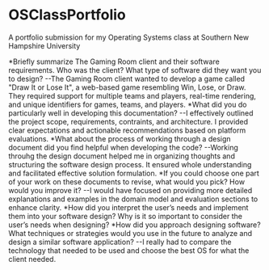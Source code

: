 # OSClassPortfolio
A portfolio submission for my Operating Systems class at Southern New Hampshire University

*Briefly summarize The Gaming Room client and their software requirements. Who was the client? What type of software did they want you to design?
--The Gaming Room client wanted to develop a game called "Draw It or Lose It", a web-based game resembling Win, Lose, or Draw. They required support for multiple teams and players, real-time rendering, and unique identifiers for games, teams, and players.
*What did you do particularly well in developing this documentation?
--I effectively outlined the project scope, requirements, contraints, and architecture. I provided clear expectations and actionable recommendations based on platform evaluations.
*What about the process of working through a design document did you find helpful when developing the code?
--Working throuhg the design document helped me in organizing thoughts and structuring the software design process. It ensured whole understanding and facilitated effective solution formulation.
*If you could choose one part of your work on these documents to revise, what would you pick? How would you improve it?
--I would have focused on providing more detailed explanations and examples in the domain model and evaluation sections to enhance clarity.
*How did you interpret the user’s needs and implement them into your software design? Why is it so important to consider the user’s needs when designing?
*How did you approach designing software? What techniques or strategies would you use in the future to analyze and design a similar software application?
--I really had to compare the technology that needed to be used and choose the best OS for what the client needed. 
